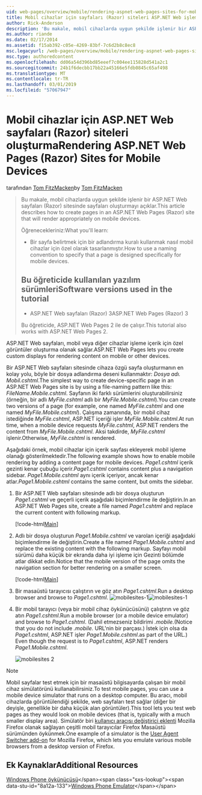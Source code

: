 ```yaml
---
uid: web-pages/overview/mobile/rendering-aspnet-web-pages-sites-for-mobile-devices
title: Mobil cihazlar için sayfaları (Razor) siteleri ASP.NET Web işleme | Microsoft Docs
author: Rick-Anderson
description: 'Bu makale, mobil cihazlarda uygun şekilde işlenir bir ASP.NET Web sayfaları (Razor) sitesinde sayfaları oluşturmayı açıklar. Öğrenecekleriniz: Nasıl yapılır...'
ms.author: riande
ms.date: 02/17/2014
ms.assetid: f15ab392-c05e-4269-83bf-7c6d2b8c8ec8
msc.legacyurl: /web-pages/overview/mobile/rendering-aspnet-web-pages-sites-for-mobile-devices
msc.type: authoredcontent
ms.openlocfilehash: dd06a54d396bd85eeef7c004ee115828d541a2c1
ms.sourcegitcommit: 24b1f6decbb17bb22a45166e5fdb0845c65af498
ms.translationtype: MT
ms.contentlocale: tr-TR
ms.lasthandoff: 03/01/2019
ms.locfileid: "57067947"
---
```

<a name="rendering-aspnet-web-pages-razor-sites-for-mobile-devices"></a><span data-ttu-id="8a12a-104">Mobil cihazlar için ASP.NET Web sayfaları (Razor) siteleri oluşturma</span><span class="sxs-lookup"><span data-stu-id="8a12a-104">Rendering ASP.NET Web Pages (Razor) Sites for Mobile Devices</span></span>
====================
<span data-ttu-id="8a12a-105">tarafından [Tom FitzMacken](https://github.com/tfitzmac)</span><span class="sxs-lookup"><span data-stu-id="8a12a-105">by [Tom FitzMacken](https://github.com/tfitzmac)</span></span>

> <span data-ttu-id="8a12a-106">Bu makale, mobil cihazlarda uygun şekilde işlenir bir ASP.NET Web sayfaları (Razor) sitesinde sayfaları oluşturmayı açıklar.</span><span class="sxs-lookup"><span data-stu-id="8a12a-106">This article describes how to create pages in an ASP.NET Web Pages (Razor) site that will render appropriately on mobile devices.</span></span>
> 
> <span data-ttu-id="8a12a-107">Öğrenecekleriniz:</span><span class="sxs-lookup"><span data-stu-id="8a12a-107">What you'll learn:</span></span>
> 
> - <span data-ttu-id="8a12a-108">Bir sayfa belirtmek için bir adlandırma kuralı kullanmak nasıl mobil cihazlar için özel olarak tasarlanmıştır.</span><span class="sxs-lookup"><span data-stu-id="8a12a-108">How to use a naming convention to specify that a page is designed specifically for mobile devices.</span></span>
>   
> 
> ## <a name="software-versions-used-in-the-tutorial"></a><span data-ttu-id="8a12a-109">Bu öğreticide kullanılan yazılım sürümleri</span><span class="sxs-lookup"><span data-stu-id="8a12a-109">Software versions used in the tutorial</span></span>
> 
> 
> - <span data-ttu-id="8a12a-110">ASP.NET Web sayfaları (Razor) 3</span><span class="sxs-lookup"><span data-stu-id="8a12a-110">ASP.NET Web Pages (Razor) 3</span></span>
>   
> 
> <span data-ttu-id="8a12a-111">Bu öğreticide, ASP.NET Web Pages 2 ile de çalışır.</span><span class="sxs-lookup"><span data-stu-id="8a12a-111">This tutorial also works with ASP.NET Web Pages 2.</span></span>


<span data-ttu-id="8a12a-112">ASP.NET Web sayfaları, mobil veya diğer cihazlar işleme içerik için özel görüntüler oluşturma olanak sağlar.</span><span class="sxs-lookup"><span data-stu-id="8a12a-112">ASP.NET Web Pages lets you create custom displays for rendering content on mobile or other devices.</span></span>

<span data-ttu-id="8a12a-113">Bir ASP.NET Web sayfaları sitesinde cihaza özgü sayfa oluşturmanın en kolay yolu, böyle bir dosya adlandırma deseni kullanmaktır: <em>Dosya adı.</em>  <em>Mobil</em><em>.cshtml</em>.</span><span class="sxs-lookup"><span data-stu-id="8a12a-113">The simplest way to create device-specific page in an ASP.NET Web Pages site is by using a file-naming pattern like this: <em>FileName.</em><em>Mobile</em><em>.cshtml</em>.</span></span> <span data-ttu-id="8a12a-114">Sayfanın iki farklı sürümlerini oluşturabilirsiniz (örneğin, bir adlı <em>MyFile.cshtml</em> adlı bir <em>MyFile.Mobile.cshtml</em>).</span><span class="sxs-lookup"><span data-stu-id="8a12a-114">You can create two versions of a page (for example, one named <em>MyFile.cshtml</em> and one named <em>MyFile.Mobile.cshtml</em>).</span></span> <span data-ttu-id="8a12a-115">Çalışma zamanında, bir mobil cihaz istediğinde <em>MyFile.cshtml</em>, ASP.NET içeriği işler <em>MyFile.Mobile.cshtml</em>.</span><span class="sxs-lookup"><span data-stu-id="8a12a-115">At run time, when a mobile device requests <em>MyFile.cshtml</em>, ASP.NET renders the content from <em>MyFile.Mobile.cshtml</em>.</span></span> <span data-ttu-id="8a12a-116">Aksi takdirde, <em>MyFile.cshtml</em> işlenir.</span><span class="sxs-lookup"><span data-stu-id="8a12a-116">Otherwise, <em>MyFile.cshtml</em> is rendered.</span></span>

<span data-ttu-id="8a12a-117">Aşağıdaki örnek, mobil cihazlar için içerik sayfası ekleyerek mobil işleme olanağı gösterilmektedir.</span><span class="sxs-lookup"><span data-stu-id="8a12a-117">The following example shows how to enable mobile rendering by adding a content page for mobile devices.</span></span> <span data-ttu-id="8a12a-118">*Page1.cshtml* içerik gezinti kenar çubuğu içerir.</span><span class="sxs-lookup"><span data-stu-id="8a12a-118">*Page1.cshtml* contains content plus a navigation sidebar.</span></span> <span data-ttu-id="8a12a-119">*Page1.Mobile.cshtml* aynı içerik içeriyor, ancak kenar atlar.</span><span class="sxs-lookup"><span data-stu-id="8a12a-119">*Page1.Mobile.cshtml* contains the same content, but omits the sidebar.</span></span>

1. <span data-ttu-id="8a12a-120">Bir ASP.NET Web sayfaları sitesinde adlı bir dosya oluşturun *Page1.cshtml* ve geçerli içerik aşağıdaki biçimlendirme ile değiştirin.</span><span class="sxs-lookup"><span data-stu-id="8a12a-120">In an ASP.NET Web Pages site, create a file named *Page1.cshtml* and replace the current content with following markup.</span></span>

    [!code-html[Main](rendering-aspnet-web-pages-sites-for-mobile-devices/samples/sample1.html)]
2. <span data-ttu-id="8a12a-121">Adlı bir dosya oluşturun *Page1.Mobile.cshtml* ve varolan içeriği aşağıdaki biçimlendirme ile değiştirin.</span><span class="sxs-lookup"><span data-stu-id="8a12a-121">Create a file named *Page1.Mobile.cshtml* and replace the existing content with the following markup.</span></span> <span data-ttu-id="8a12a-122">Sayfayı mobil sürümü daha küçük bir ekranda daha iyi işleme için Gezinti bölümde atlar dikkat edin.</span><span class="sxs-lookup"><span data-stu-id="8a12a-122">Notice that the mobile version of the page omits the navigation section for better rendering on a smaller screen.</span></span>

    [!code-html[Main](rendering-aspnet-web-pages-sites-for-mobile-devices/samples/sample2.html)]
3. <span data-ttu-id="8a12a-123">Bir masaüstü tarayıcısı çalıştırın ve göz atın *Page1.cshtml*.</span><span class="sxs-lookup"><span data-stu-id="8a12a-123">Run a desktop browser and browse to *Page1.cshtml*.</span></span> <span data-ttu-id="8a12a-124">![mobilesites-1](rendering-aspnet-web-pages-sites-for-mobile-devices/_static/image1.png)</span><span class="sxs-lookup"><span data-stu-id="8a12a-124">![mobilesites-1](rendering-aspnet-web-pages-sites-for-mobile-devices/_static/image1.png)</span></span>
4. <span data-ttu-id="8a12a-125">Bir mobil tarayıcı (veya bir mobil cihaz öykünücüsünü) çalıştırın ve göz atın *Page1.cshtml*.</span><span class="sxs-lookup"><span data-stu-id="8a12a-125">Run a mobile browser (or a mobile device emulator) and browse to *Page1.cshtml*.</span></span> <span data-ttu-id="8a12a-126">(Dahil etmezseniz bildirimi *.mobile.*</span><span class="sxs-lookup"><span data-stu-id="8a12a-126">(Notice that you do not include *.mobile.*</span></span> <span data-ttu-id="8a12a-127">URL'nin bir parçası.) İstek için olsa da *Page1.cshtml*, ASP.NET işler *Page1.Mobile.cshtml*.</span><span class="sxs-lookup"><span data-stu-id="8a12a-127">as part of the URL.) Even though the request is to *Page1.cshtml*, ASP.NET renders *Page1.Mobile.cshtml*.</span></span>

    ![mobilesites 2](rendering-aspnet-web-pages-sites-for-mobile-devices/_static/image2.png)

> [!NOTE]
> <span data-ttu-id="8a12a-129">Mobil sayfalar test etmek için bir masaüstü bilgisayarda çalışan bir mobil cihaz simülatörünü kullanabilirsiniz.</span><span class="sxs-lookup"><span data-stu-id="8a12a-129">To test mobile pages, you can use a mobile device simulator that runs on a desktop computer.</span></span> <span data-ttu-id="8a12a-130">Bu aracı, mobil cihazlarda görüntülendiği şekilde, web sayfaları test sağlar (diğer bir deyişle, genellikle bir daha küçük alan görüntüler).</span><span class="sxs-lookup"><span data-stu-id="8a12a-130">This tool lets you test web pages as they would look on mobile devices (that is, typically with a much smaller display area).</span></span> <span data-ttu-id="8a12a-131">Simülatör biri [kullanıcı aracısı değiştirici eklenti](http://addons.mozilla.org/firefox/addon/user-agent-switcher/) Mozilla Firefox olanak sağlayan çeşitli mobil tarayıcılar Firefox Masaüstü sürümünden öykünmek.</span><span class="sxs-lookup"><span data-stu-id="8a12a-131">One example of a simulator is the [User Agent Switcher add-on](http://addons.mozilla.org/firefox/addon/user-agent-switcher/) for Mozilla Firefox, which lets you emulate various mobile browsers from a desktop version of Firefox.</span></span>


<a id="Additional_Resources"></a>
## <a name="additional-resources"></a><span data-ttu-id="8a12a-132">Ek Kaynaklar</span><span class="sxs-lookup"><span data-stu-id="8a12a-132">Additional Resources</span></span>


<span data-ttu-id="8a12a-133">[Windows Phone öykünücüsü](https://msdn.microsoft.com/library/ff402563(v=VS.92).aspx)</span><span class="sxs-lookup"><span data-stu-id="8a12a-133">[Windows Phone Emulator](https://msdn.microsoft.com/library/ff402563(v=VS.92).aspx)</span></span>
